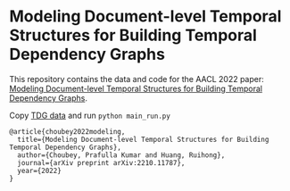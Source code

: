 # Modeling Document-level Temporal Structures for Building Temporal Dependency Graphs

This repository contains the data and code for the AACL 2022 paper: [Modeling Document-level Temporal Structures for Building Temporal Dependency Graphs](https://arxiv.org/pdf/2210.11787.pdf).

Copy [TDG data](https://github.com/Jryao/temporal_dependency_graphs_crowdsourcing/tree/master/tdg_data) and run `python main_run.py` 

```
@article{choubey2022modeling,
  title={Modeling Document-level Temporal Structures for Building Temporal Dependency Graphs},
  author={Choubey, Prafulla Kumar and Huang, Ruihong},
  journal={arXiv preprint arXiv:2210.11787},
  year={2022}
}
```

